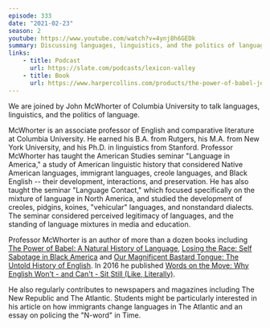 ```yaml
---
episode: 333
date: "2021-02-23"
season: 2
youtube: https://www.youtube.com/watch?v=4ynj8h6GEDk
summary: Discussing languages, linguistics, and the politics of language
links:
    - title: Podcast
      url: https://slate.com/podcasts/lexicon-valley
    - title: Book
      url: https://www.harpercollins.com/products/the-power-of-babel-john-mcwhorter
---
```

We are joined by John McWhorter of Columbia University to talk languages, linguistics, and the politics of language.

McWhorter is an associate professor of English and comparative literature at Columbia University. He earned his B.A. from Rutgers, his M.A. from New York University, and his Ph.D. in linguistics from Stanford. Professor McWhorter has taught the American Studies seminar "Language in America," a study of American linguistic history that considered Native American languages, immigrant languages, creole languages, and Black English -- their development, interactions, and preservation. He has also taught the seminar "Language Contact," which focused specifically on the mixture of language in North America, and studied the development of creoles, pidgins, koines, "vehicular" languages, and nonstandard dialects. The seminar considered perceived legitimacy of languages, and the standing of language mixtures in media and education.

Professor McWhorter is an author of more than a dozen books including [The Power of Babel: A Natural History of Language][book1], [Losing the Race: Self Sabotage in Black America][book2] and [Our Magnificent Bastard Tongue: The Untold History of English][book3]. In 2016 he published [Words on the Move: Why English Won't - and Can't - Sit Still (Like, Literally)][book4]. 

He also regularly contributes to newspapers and magazines including The New Republic and The Atlantic. Students might be particularly interested in his article on how immigrants change languages in The Atlantic and an essay on policing the "N-word" in Time.

[book1]: https://www.harpercollins.com/products/the-power-of-babel-john-mcwhorter
[book2]: https://www.harpercollins.com/products/losing-the-race-john-mcwhorter
[book3]: https://www.penguinrandomhouse.com/books/302945/our-magnificent-bastard-tongue-by-john-mcwhorter/
[book4]: https://us.macmillan.com/books/9781250143785
